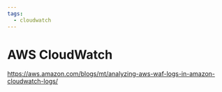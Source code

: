```yaml
---
tags:
  - cloudwatch
---
```


# AWS CloudWatch

https://aws.amazon.com/blogs/mt/analyzing-aws-waf-logs-in-amazon-cloudwatch-logs/
